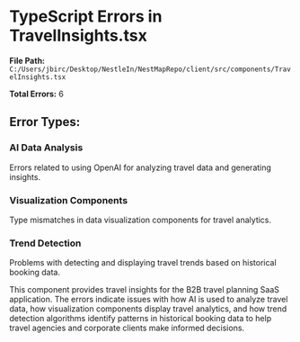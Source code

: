 # TypeScript Errors in TravelInsights.tsx

**File Path:** `C:/Users/jbirc/Desktop/NestleIn/NestMapRepo/client/src/components/TravelInsights.tsx`

**Total Errors:** 6

## Error Types:

### AI Data Analysis
Errors related to using OpenAI for analyzing travel data and generating insights.

### Visualization Components
Type mismatches in data visualization components for travel analytics.

### Trend Detection
Problems with detecting and displaying travel trends based on historical booking data.

This component provides travel insights for the B2B travel planning SaaS application. The errors indicate issues with how AI is used to analyze travel data, how visualization components display travel analytics, and how trend detection algorithms identify patterns in historical booking data to help travel agencies and corporate clients make informed decisions.
